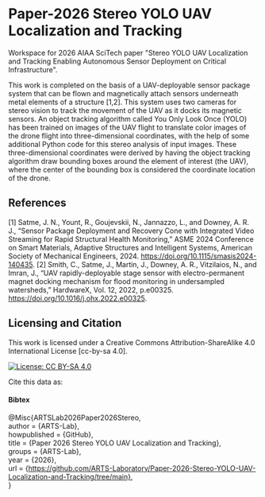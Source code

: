 # Paper-2026 Stereo YOLO UAV Localization and Tracking
Workspace for 2026 AIAA SciTech paper "Stereo YOLO UAV Localization and Tracking Enabling Autonomous Sensor Deployment on Critical Infrastructure".

This work is completed on the basis of a UAV-deployable sensor package system that can be flown and magnetically attach sensors underneath metal elements of a structure [1,2]. This system uses two cameras for stereo vision to track the movement of the UAV as it docks its magnetic sensors. An object tracking algorithm called You Only Look Once (YOLO) has been trained on images of the UAV flight to translate color images of the drone flight into three-dimensional coordinates, with the help of some additional Python code for this stereo analysis of input images. These three-dimensional coordinates were derived by having the object tracking algorithm draw bounding boxes around the element of interest (the UAV), where the center of the bounding box is considered the coordinate location of the drone.

## References

[1] Satme, J. N., Yount, R., Goujevskii, N., Jannazzo, L., and Downey, A. R. J., “Sensor Package Deployment and Recovery Cone with Integrated Video Streaming for Rapid Structural Health Monitoring,” ASME 2024 Conference on Smart Materials, Adaptive Structures and Intelligent Systems, American Society of Mechanical Engineers, 2024. https://doi.org/10.1115/smasis2024-140435.
[2] Smith, C., Satme, J., Martin, J., Downey, A. R., Vitzilaios, N., and Imran, J., “UAV rapidly-deployable stage sensor with electro-permanent magnet docking mechanism for flood monitoring in undersampled watersheds,” HardwareX, Vol. 12, 2022, p.e00325. https://doi.org/10.1016/j.ohx.2022.e00325.


## Licensing and Citation

This work is licensed under a Creative Commons Attribution-ShareAlike 4.0 International License [cc-by-sa 4.0].

[![License: CC BY-SA 4.0](https://img.shields.io/badge/License-CC_BY--SA_4.0-lightgrey.svg)](https://creativecommons.org/licenses/by-sa/4.0/)


Cite this data as: 

#### Bibtex

@Misc{ARTSLab2026Paper2026Stereo,    
  author = {ARTS-Lab},  
  howpublished = {GitHub},  
  title  = {Paper 2026 Stereo YOLO UAV Localization and Tracking},  
  groups = {ARTS-Lab},    
  year = {2026},   
  url    = {https://github.com/ARTS-Laboratory/Paper-2026-Stereo-YOLO-UAV-Localization-and-Tracking/tree/main},   
}




